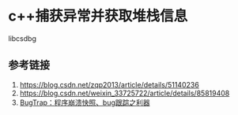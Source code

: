 



# c++捕获异常并获取堆栈信息







libcsdbg 

## 参考链接

1. https://blog.csdn.net/zqp2013/article/details/51140236
2. https://blog.csdn.net/weixin_33725722/article/details/85819408
3. [BugTrap：程序崩溃快照、bug跟踪之利器](https://blog.csdn.net/zqp2013/article/details/51140236)